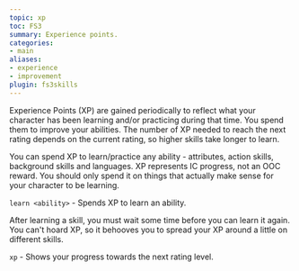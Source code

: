 ```yaml
---
topic: xp
toc: FS3
summary: Experience points.
categories:
- main
aliases:
- experience
- improvement
plugin: fs3skills
---
```

Experience Points (XP) are gained periodically to reflect what your character has been learning and/or practicing during that time.  You spend them to improve your abilities.  The number of XP needed to reach the next rating depends on the current rating, so higher skills take longer to learn.

You can spend XP to learn/practice any ability - attributes, action skills, background skills and languages.   XP represents IC progress, not an OOC reward.  You should only spend it on things that actually make sense for your character to be learning.

`learn <ability>` - Spends XP to learn an ability.

After learning a skill, you must wait some time before you can learn it again.  You can't hoard XP, so it behooves you to spread your XP around a little on different skills.

`xp` - Shows your progress towards the next rating level.

